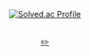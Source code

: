 
<div align='center'>
   <a href="https://solved.ac/chestnut1044/">
    <img src="http://mazassumnida.wtf/api/v2/generate_badge?boj=devkyoung2" alt="Solved.ac Profile" />
  </a>

  <br>
  <br>

  <p><a href='https://github.com/kyoung2log'>✏️</a></p>
</div>
